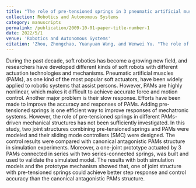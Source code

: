 ```yaml
---
title: "The role of pre-tensioned springs in 3 pneumatic artificial muscles driven joint mechanisms with sliding mode controllers"
collection: Robotics and Autonomous Systems
category: manuscripts
permalink: /publication/2009-10-01-paper-title-number-1
date: 2022/5/1
venue: 'Robotics and Autonomous Systems'
citation: 'Zhou, Zhongchao, Yuanyuan Wang, and Wenwei Yu. "The role of pre-tensioned springs in 3 pneumatic artificial muscles driven joint mechanisms with sliding mode controllers." Robotics and Autonomous Systems 151 (2022): 104017.'
---
```


During the past decade, soft robotics has become a growing new field, and researchers have developed different kinds of soft robots with different actuation technologies and mechanisms. Pneumatic artificial muscles (PAMs), as one kind of the most popular soft actuators, have been widely applied to robotic systems that assist persons. However, PAMs are highly nonlinear, which makes it difficult to achieve accurate force and motion control. Another major problem is their slow response. Efforts have been made to improve the accuracy and responses of PAMs. Adding pre-tensioned springs is one efficient way to improve responses of mechatronic systems. However, the role of pre-tensioned springs in different PAMs-driven mechanical structures has not been sufficiently investigated. In this study, two joint structures combining pre-tensioned springs and PAMs were modeled and their sliding mode controllers (SMC) were designed. The control results were compared with canonical antagonistic PAMs structure in simulation experiments. Moreover, a one-joint prototype actuated by 3 PAMs connected in series with two series-connected springs, was built and used to validate the simulated model. The results with both simulation models and the prototype mechanism showed that, one of joint structure with pre-tensioned springs could achieve better step response and control accuracy than the canonical antagonistic PAMs structure.

